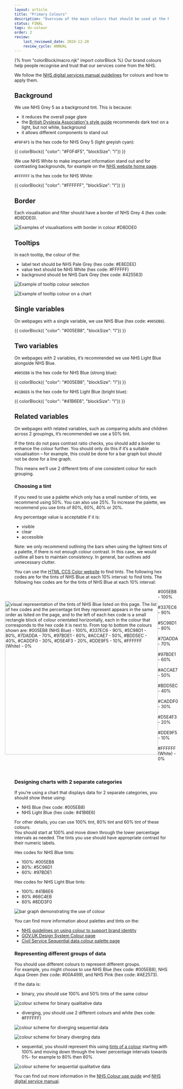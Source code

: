 ```yaml
---
layout: article
title: "Primary Colours"
description: "Overview of the main colours that should be used at the NHSBSA"
status: FINAL
tags: dv-colour
order: 2
review:
    last_reviewed_date: 2024-12-20
    review_cycle: ANNUAL
---
```

{% from "colorBlock/macro.njk" import colorBlock %}
Our brand colours help people recognise and trust that our services come from the NHS.  

We follow the [NHS digital services manual guidelines][pc 1] for colours and how to apply them.

## Background  
  
We use NHS Grey 5 as a background tint. This is because: 

- it reduces the overall page glare
- the [British Dyslexia Association's style guide][dyslexia] recommends dark text on a light, but not white, background
- it allows different components to stand out

`#F0F4F5` is the hex code for NHS Grey 5 (light greyish cyan):  
  
{{ colorBlock({
    "color": "#F0F4F5",
    "blockSize": "l"})
}}
  
We use NHS White to make important information stand out and for contrasting backgrounds, for example on the [NHS website home page][NHS home].  
  
`#FFFFFF` is the hex code for NHS White:

{{ colorBlock({
    "color": "#FFFFFF",
    "blockSize": "l"})
}}

## Border  
  
Each visualisation and filter should have a border of NHS Grey 4 (hex code: #D8DDE0).  
  
![Examples of visualisations with border in colour #D8DDE0](../images/border-example.png)  
  
## Tooltips  
  
In each tooltip, the colour of the: 

- label text should be NHS Pale Grey (hex code: #E8EDEE)  
- value text should be NHS White (hex code: #FFFFFF)  
- background should be NHS Dark Grey (hex code: #425563)   
  
![Example of tooltip colour selection](../images/tooltip-customize.png)  
  
![Example of tooltip colour on a chart](../images/tooltip-croydon.png)

## Single variables  

On webpages with a single variable, we use NHS Blue (hex code: `#005EB8`).

{{ colorBlock({
    "color": "#005EB8",
    "blockSize": "l"})
}}

## Two variables  

On webpages with 2 variables, it’s recommended we use NHS Light Blue alongside NHS Blue.  
  
`#005EB8` is the hex code for NHS Blue (strong blue):
  
{{ colorBlock({
    "color": "#005EB8",
    "blockSize": "l"})
}}
  
`#41B6E6` is the hex code for NHS Light Blue (bright blue):  
  
{{ colorBlock({
    "color": "#41B6E6",
    "blockSize": "l"})
}}

## Related variables  

On webpages with related variables, such as comparing adults and children across 2 groupings, it’s recommended we use a 50% tint. 

If the tints do not pass contrast ratio checks, you should add a border to enhance the colour further. You should only do this if it’s a suitable visualisation – for example, this could be done for a bar graph but should not be done for a line graph. 

This means we’ll use 2 different tints of one consistent colour for each grouping.  

### Choosing a tint  

If you need to use a palette which only has a small number of tints, we recommend using 50%. You can also use 25%. 
To increase the palette, we recommend you use tints of 80%, 60%, 40% or 20%.  

Any percentage value is acceptable if it is: 

- visible 
- clear  
- accessible  
  
Note: we only recommend outlining the bars when using the lightest tints of a palette, if there is not enough colour contrast. In this case, we would outline all bars to maintain consistency. In general, bar outlines add unnecessary clutter.  

You can use the [HTML CCS Color website][pc 7] to find tints. The following hex codes are for the tints of NHS Blue at each 10% interval: to find tints. The following hex codes are for the tints of NHS Blue at each 10% interval:

<html>
<style>
.container {   display: flex;   align-items: center;   justify-content: center }
.div_gap { width: 40px }
.tint_colours img {height:500px;}
 </style>  

 <body>
 <div class="container">
 <div class="tint_colours">
  <img src="../images/gradient_crop.png" alt="visual representation of the tints of NHS Blue listed on this page. The list of hex codes and the percentage tint they represent appears in the same order as lsited on the page, and to the left of each hex code is a small rectangle block of colour orientated horizontally, each in the colour that corresponds to the hex code it is next to. From top to bottom the colours shown are: #005EB8 (NHS Blue) - 100%, #337EC6 - 90%, #5C98D1 - 80%, #7DADDA - 70%, #97BDE1 - 60%, #ACCAE7 - 50%, #BDD5EC - 40%, #CADDF0 - 30%, #D5E4F3 - 20%, #DDE9F5 - 10%, #FFFFFF (White) - 0%">
</div>
<div class="div_gap"></div>
<div>
    #005EB8 - 100%  <br><br>
    #337EC6 - 90%  <br><br>
    #5C98D1 - 80%  <br><br>
    #7DADDA - 70%  <br><br>
    #97BDE1 - 60%  <br><br>
    #ACCAE7 - 50%  <br><br>
    #BDD5EC - 40%  <br><br>
    #CADDF0 - 30%  <br><br>
    #D5E4F3 - 20%  <br><br>
    #DDE9F5 - 10%  <br><br>
    #FFFFFF (White) - 0% <br><br>
</div>
</div>
<br>
</body>
</html>  

### Designing charts with 2 separate categories  
  
If you’re using a chart that displays data for 2 separate categories, you should show these using: 

- NHS Blue (hex code: #005EB8) 
- NHS Light Blue (hex code: #41B6E6) 

For other details, you can use 100% tint, 80% tint and 60% tint of these colours.  
You should start at 100% and move down through the lower percentage intervals as needed. The tints you use should have appropriate contrast for their numeric labels. 

Hex codes for NHS Blue tints:  

- 100%: #005EB8  
- 80%: #5C98D1 
- 60%: #97BDE1 

Hex codes for NHS Light Blue tints:  

- 100%: #41B6E6 
- 80% #66C4EB  
- 60% #8DD3F0    
  
![bar graph demonstrating the use of colour](../images/nhs_blue_bars.png)
  
You can find more information about palettes and tints on the: 

- [NHS guidelines on using colour to support brand identity][pc 5]
- [GOV.UK Design System Colour page][pc 3]
- [Civil Service Sequential data colour palette page][pc 4]

### Representing different groups of data   
  
You should use different colours to represent different groups.  
For example, you might choose to use NHS Blue (hex code: #005EB8), NHS Aqua Green (hex code: #00A499), and NHS Pink (hex code: #AE2573).  
  
If the data is:

- binary, you should use 100% and 50% tints of the same colour

![colour scheme for binary qualitative data](../images/binary_qual.png)  
  
- diverging, you should use 2 different colours and white (hex code: #FFFFFF)
  
![colour scheme for diverging sequential data](../images/diverge_seq.png)  
  
![colour scheme for binary diverging data](../images/binary_diverge.png)  
  
- sequential, you should represent this using [tints of a colour](#choosing-a-tint) starting with 100% and moving down through the lower percentage intervals towards 0%- for example to 80% then 60%   
  
![colour scheme for sequential qualitative data](../images/qual_seq.png)  

You can find out more information in the [NHS Colour use guide][pc 6] and [NHS digital service manual][pc 2].

[pc 1]: https://service-manual.nhs.uk/design-system/styles/colour
[pc 2]: https://service-manual.nhs.uk/design-system/styles/colour
[pc 3]: https://design-system.service.gov.uk/styles/colour/
[pc 4]: https://analysisfunction.civilservice.gov.uk/policy-store/data-visualisation-colours-in-charts/#section-6
[pc 5]: https://www.england.nhs.uk/nhsidentity/identity-guidelines/colours/#:~:text=use%20of%20highlights.-,Using%20tints,-Tints%20are%20percentage
[pc 6]: https://web.natur.cuni.cz/~langhamr/lectures/vtfg1/mapinfo_2/barvy/colors.html
[pc 7]: https://www.htmlcsscolor.com/hex/005EB8
[dyslexia]: https://www.bdadyslexia.org.uk/advice/employers/creating-a-dyslexia-friendly-workplace/dyslexia-friendly-style-guide
[NHS home]: https://www.nhs.uk/